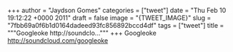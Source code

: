 
+++
author = "Jaydson Gomes"
categories = ["tweet"]
date = "Thu Feb 10 19:12:22 +0000 2011"
draft = false
image = "{TWEET_IMAGE}"
slug = "7fbb69a0f6b1d0164dadeed93fc856892bccd4df"
tags = ["tweet"]
title = """Googleoke http://soundclo..."""
+++
Googleoke http://soundcloud.com/googleoke
